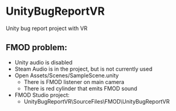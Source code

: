 # UnityBugReportVR
Unity bug report project with VR

## FMOD problem:
* Unity audio is disabled
* Steam Audio is in the project, but is not currently used
* Open Assets/Scenes/SampleScene.unity
    * There is FMOD listener on main camera
    * There is red cylinder that emits FMOD sound
* FMOD Studio project:
  * UnityBugReportVR\SourceFiles\FMOD\UnityBugReportVR
